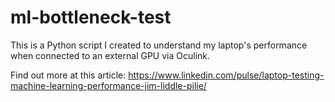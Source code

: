 # ml-bottleneck-test
This is a Python script I created to understand my laptop's performance when connected to an external GPU via Oculink. 

Find out more at this article: https://www.linkedin.com/pulse/laptop-testing-machine-learning-performance-jim-liddle-pilie/



